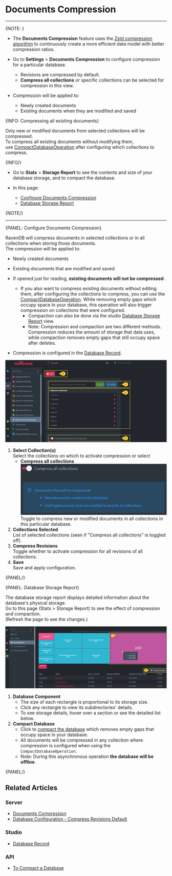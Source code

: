 ﻿# Documents Compression
---

{NOTE: }

* The **Documents Compression** feature uses the [Zstd compression algorithm](https://github.com/facebook/zstd) to 
  continuously create a more efficient data model with better compression ratios.  

* Go to **Settings** > **Documents Compression** to configure compression for a 
particular database.  
  * Revisions are compressed by default.  
  * **Compress all collections** or specific collections can be selected for compression in this view.  

* Compression will be applied to:  
  * Newly created documents  
  * Existing documents when they are modified and saved  

{INFO: Compressing all existing documents}

Only new or modified documents from selected collections will be compressed.  
To compress all existing documents without modifying them,  
use [CompactDatabaseOperation](../../../client-api/operations/server-wide/compact-database) 
after configuring which collections to compress.

{INFO/}

* Go to **Stats** > **Storage Report** to see the contents and size of your database 
storage, and to compact the database.  

* In this page:  
  * [Configure Documents Compression](../../../studio/database/settings/documents-compression#configure-documents-compression)  
  * [Database Storage Report](../../../studio/database/settings/documents-compression#database-storage-report)  


{NOTE/}

---

{PANEL: Configure Documents Compression}

RavenDB will compress documents in selected collections or in all collections when storing those documents.  
The compression will be applied to:  

* Newly created documents  
* Existing documents that are modified and saved  

* If opened just for reading, **existing documents will not be compressed** .  
  * If you also want to compress existing documents without editing them, 
    after configuring the collections to compress, you can use the [CompactDatabaseOperation](../../../client-api/operations/server-wide/compact-database).
    While removing empty gaps which occupy space in your database, 
    this operation will also trigger compression on collections that were configured.  
     * Compaction can also be done via the studio [Database Storage Report](../../../studio/database/settings/documents-compression#database-storage-report) view.
     * Note: Compression and compaction are two different methods.  
       Compression reduces the amount of storage that data uses,  
       while compaction removes empty gaps that still occupy space after deletes.  

* Compression is configured in the [Database Record](../../../studio/database/settings/database-record).  

![Document Compression Configuration](images/documents-compression.png "Document Compression Configuration")

1. **Select Collection(s)**  
   Select the collections on which to activate compression or select  
    * **Compress all collections**  
      ![Compress All Collections](images/documents-compression-all-collections.png "Compress All Collections")  
      Toggle to compress new or modified documents in all collections in this particular database.  
2. **Collections Selected**  
   List of selected collections (seen if "Compress all collections" is toggled off).  
3. **Compress Revisions**  
   Toggle whether to activate compression for all revisions of all collections.  
4. **Save**  
   Save and apply configuration.  



{PANEL/}

{PANEL: Database Storage Report}

The database storage report displays detailed information about the database's physical storage.  
Go to this page (Stats > Storage Report) to see the effect of compression and compaction.  
(Refresh the page to see the changes.)  

![sampleDB Storage Report](images/storage-report.png "sampleDB Storage Report")

1. **Database Component**  
   * The size of each rectangle is proportional to its storage size.  
   * Click any rectangle to view its subdirectories' details.  
   * To see storage details, hover over a section or see the detailed list below.  
2. **Compact Database**  
   * Click to [compact the database](../../../client-api/operations/server-wide/compact-database) 
     which removes empty gaps that occupy space in your database.
   * All documents will be compressed in any collection where compression is configured when 
     using the `CompactDatabaseOperation`.  
   * Note: During this asynchronous operation **the database will be offline**.

{PANEL/}

## Related Articles

### Server

- [Documents Compression](../../../server/storage/documents-compression)
- [Database Configuration - Compress Revisions Default](../../../server/configuration/database-configuration#databases.compression.compressrevisionsdefault)

### Studio

- [Database Record](../../../studio/database/settings/database-record)

### API 

- [To Compact a Database](../../../client-api/operations/server-wide/compact-database)
